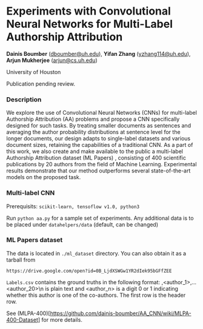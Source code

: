 # Experiments with Convolutional Neural Networks for Multi-Label Authorship Attribution 

**Dainis Boumber** (dboumber@uh.edu),
**Yifan Zhang** (yzhang114@uh.edu),
**Arjun Mukherjee** (arjun@cs.uh.edu)

University of Houston

Publication pending review.
 
### Description

We explore the use of Convolutional Neural Networks (CNNs) for multi-label Authorship Attribution (AA) problems and propose a CNN specifically designed for such tasks.  By treating smaller documents as sentences and averaging the author probability distributions at sentence level for the longer documents, our design adapts to single-label datasets and various document sizes, retaining the capabilities of a traditional CNN. As a part of this work, we also create and make available to the public a multi-label Authorship Attribution dataset (ML Papers) , consisting of 400 scientific publications by 20 authors from the field of Machine Learning. Experimental results demonstrate that our method outperforms several state-of-the-art models on the proposed task. 

### Multi-label CNN

Prerequisits: `scikit-learn, tensoflow v1.0, python3` 

Run `python aa.py` for a sample set of experiments. 
Any additional data is to be placed under `datahelpers/data` (default, can be changed)

### ML Papers dataset

The data is located in `./ml_dataset` directory. You can also obtain it as a tarball from

`https://drive.google.com/open?id=0B_LjdXSWGw1YR2dIek95bGFfZEE`

`Labels.csv` contains the ground truths in the following format: <filename>,<author_1>,<author2>...<author_20>\n
 <filename> is plain text and <author_n> is a digit 0 or 1 indicating whether this author is one of the co-authors. The first row is the header row.

See (MLPA-400)[https://github.com/dainis-boumber/AA_CNN/wiki/MLPA-400-Dataset] for more details.




